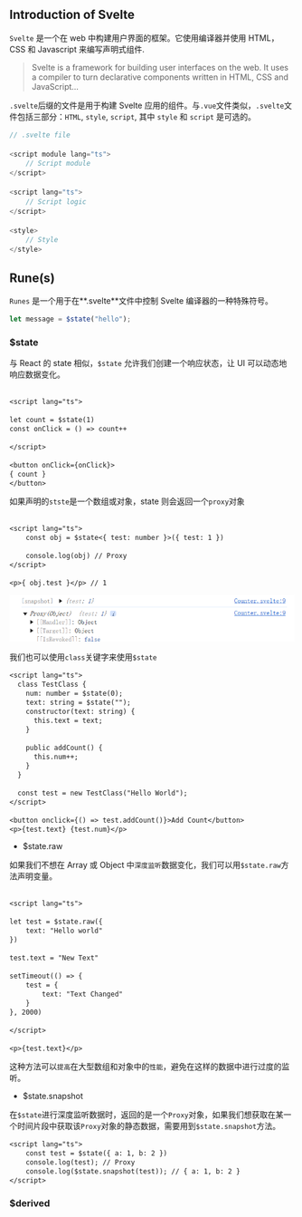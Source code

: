## Introduction of Svelte

`Svelte` 是一个在 web 中构建用户界面的框架。它使用编译器并使用 HTML，CSS 和 Javascript 来编写声明式组件.

> Svelte is a framework for building user interfaces on the web. It uses a compiler to turn declarative components written in HTML, CSS and JavaScript...

`.svelte`后缀的文件是用于构建 Svelte 应用的组件。与`.vue`文件类似，`.svelte`文件包括三部分：`HTML`, `style`, `script`, 其中 `style` 和 `script` 是可选的。

```javascript
// .svelte file

<script module lang="ts">
    // Script module
</script>

<script lang="ts">
    // Script logic
</script>

<style>
    // Style
</style>

```

## Rune(s)

`Runes` 是一个用于在**.svelte**文件中控制 Svelte 编译器的一种特殊符号。

```javascript
let message = $state("hello");
```

### $state

与 React 的 state 相似，`$state` 允许我们创建一个响应状态，让 UI 可以动态地响应数据变化。

```svelte

<script lang="ts">

let count = $state(1)
const onClick = () => count++

</script>

<button onClick={onClick}>
{ count }
</button>

```

如果声明的`stste`是一个数组或对象，state 则会返回一个`proxy`对象

```svelte

<script lang="ts">
    const obj = $state<{ test: number }>({ test: 1 })

    console.log(obj) // Proxy
</script>

<p>{ obj.test }</p> // 1

```

![alt text](./images/svelte_state_1.png)

我们也可以使用`class`关键字来使用`$state`

```svelte
<script lang="ts">
  class TestClass {
    num: number = $state(0);
    text: string = $state("");
    constructor(text: string) {
      this.text = text;
    }

    public addCount() {
      this.num++;
    }
  }

  const test = new TestClass("Hello World");
</script>

<button onclick={() => test.addCount()}>Add Count</button>
<p>{test.text} {test.num}</p>
```

- $state.raw

如果我们不想在 Array 或 Object 中`深度监听`数据变化，我们可以用`$state.raw`方法声明变量。

```svelte

<script lang="ts">

let test = $state.raw({
    text: "Hello world"
})

test.text = "New Text"

setTimeout(() => {
    test = {
        text: "Text Changed"
    }
}, 2000)

</script>

<p>{test.text}</p>

```

这种方法可以`提高`在大型数组和对象中的`性能`，避免在这样的数据中进行过度的监听。

- $state.snapshot

在`$state`进行深度监听数据时，返回的是一个`Proxy`对象，如果我们想获取在某一个时间片段中获取该`Proxy`对象的静态数据，需要用到`$state.snapshot`方法。

```svelte
<script lang="ts">
    const test = $state({ a: 1, b: 2 })
    console.log(test); // Proxy
    console.log($state.snapshot(test)); // { a: 1, b: 2 }
</script>
```

### $derived
